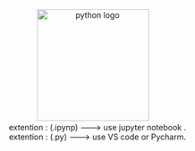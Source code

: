 <div align="center">
  <img src="https://media.giphy.com/media/v1.Y2lkPTc5MGI3NjExbTF6bW1rNzJmbnNxbWthMGpmcXA0d3phMDlkZjI3ZDF0emk0a3IwMSZlcD12MV9pbnRlcm5hbF9naWZfYnlfaWQmY3Q9Zw/WPmCPgxXohUXyQE4Z8/giphy.gif" height="200" alt="python logo"  />
  <img width="12" />
  <div align="center">
    <div align="center">
      <div align="center">
   extention : (.ipynp) ---> use jupyter notebook .
        <div align="center">
   extention : (.py) ---> use VS code or Pycharm.

</div>
